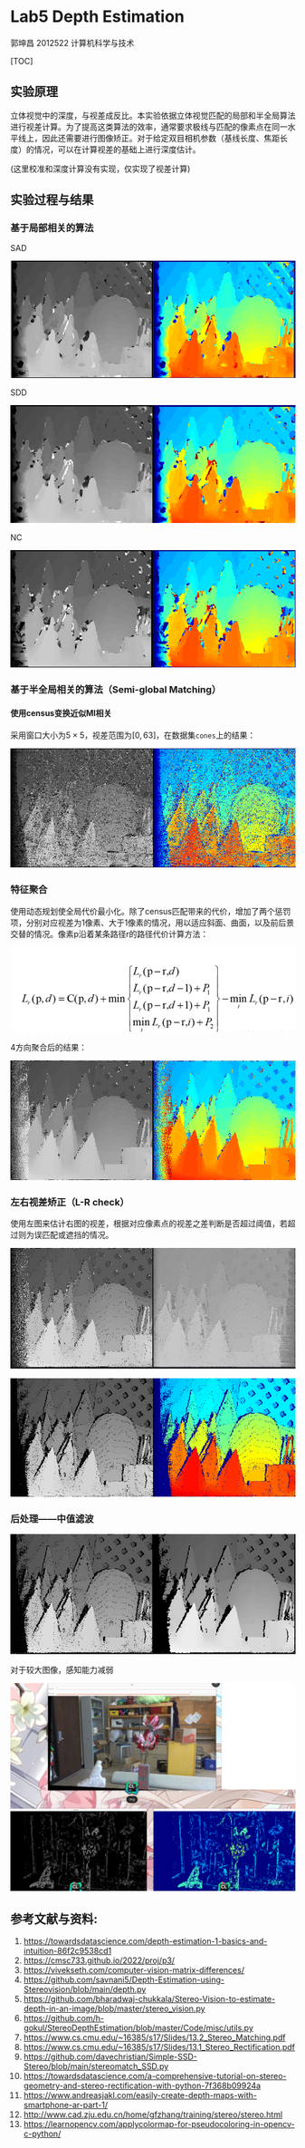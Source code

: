 # Lab5 Depth Estimation
郭坤昌 2012522 计算机科学与技术

[TOC]

## 实验原理

立体视觉中的深度，与视差成反比。本实验依据立体视觉匹配的局部和半全局算法进行视差计算。为了提高这类算法的效率，通常要求极线与匹配的像素点在同一水平线上，因此还需要进行图像矫正。对于给定双目相机参数（基线长度、焦距长度）的情况，可以在计算视差的基础上进行深度估计。

(这里校准和深度计算没有实现，仅实现了视差计算)

## 实验过程与结果

###  基于局部相关的算法

SAD

![image-20230531010037722](assets/image-20230531010037722.png)

SDD

![image-20230531010111949](assets/image-20230531010111949.png)

NC

![image-20230531001425892](assets/image-20230531001425892.png)

### 基于半全局相关的算法（Semi-global Matching）

#### 使用census变换近似MI相关

采用窗口大小为$5 \times 5$，视差范围为$[0, 63]$，在数据集`cones`上的结果：

![image-20230530193832377](assets/image-20230530193832377.png)

### 特征聚合

使用动态规划使全局代价最小化。除了census匹配带来的代价，增加了两个惩罚项，分别对应视差为1像素、大于1像素的情况，用以适应斜面、曲面，以及前后景交替的情况。像素p沿着某条路径r的路径代价计算方法：

![image-20230530195226769](assets/image-20230530195226769.png)

4方向聚合后的结果：

![image-20230530214501331](assets/image-20230530214501331.png)

### 左右视差矫正（L-R check）

使用左图来估计右图的视差，根据对应像素点的视差之差判断是否超过阈值，若超过则为误匹配或遮挡的情况。

![image-20230531001243627](assets/image-20230531001243627.png)

![image-20230531000417849](assets/image-20230531000417849.png)

### 后处理——中值滤波

![image-20230531001324689](assets/image-20230531001324689.png)

对于较大图像，感知能力减弱

![image-20230531111256520](assets/image-20230531111256520.png)

## 参考文献与资料:
1. https://towardsdatascience.com/depth-estimation-1-basics-and-intuition-86f2c9538cd1
2. https://cmsc733.github.io/2022/proj/p3/
3. https://vivekseth.com/computer-vision-matrix-differences/ 
4. https://github.com/savnani5/Depth-Estimation-using-Stereovision/blob/main/depth.py
5. https://github.com/bharadwaj-chukkala/Stereo-Vision-to-estimate-depth-in-an-image/blob/master/stereo_vision.py
6. https://github.com/h-gokul/StereoDepthEstimation/blob/master/Code/misc/utils.py
7. https://www.cs.cmu.edu/~16385/s17/Slides/13.2_Stereo_Matching.pdf
8. https://www.cs.cmu.edu/~16385/s17/Slides/13.1_Stereo_Rectification.pdf
9. https://github.com/davechristian/Simple-SSD-Stereo/blob/main/stereomatch_SSD.py
10. https://towardsdatascience.com/a-comprehensive-tutorial-on-stereo-geometry-and-stereo-rectification-with-python-7f368b09924a
11. https://www.andreasjakl.com/easily-create-depth-maps-with-smartphone-ar-part-1/
12. http://www.cad.zju.edu.cn/home/gfzhang/training/stereo/stereo.html
13. https://learnopencv.com/applycolormap-for-pseudocoloring-in-opencv-c-python/
